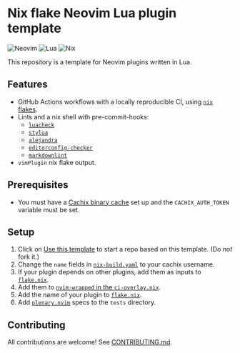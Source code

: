 # Nix flake Neovim Lua plugin template

![Neovim](https://img.shields.io/badge/NeoVim-%2357A143.svg?&style=for-the-badge&logo=neovim&logoColor=white)
![Lua](https://img.shields.io/badge/lua-%232C2D72.svg?style=for-the-badge&logo=lua&logoColor=white)
![Nix](https://img.shields.io/badge/nix-0175C2?style=for-the-badge&logo=NixOS&logoColor=white)

This repository is a template for Neovim plugins written in Lua.

## Features

- GitHub Actions workflows with a locally reproducible CI,
  using [`nix` flakes](https://nixos.wiki/wiki/Flakes).
- Lints and a nix shell with pre-commit-hooks:
  - [`luacheck`](https://github.com/mpeterv/luacheck)
  - [`stylua`](https://github.com/JohnnyMorganz/StyLua)
  - [`alejandra`](https://github.com/kamadorueda/alejandra)
  - [`editorconfig-checker`](https://github.com/editorconfig-checker/editorconfig-checker)
  - [`markdownlint`](https://github.com/DavidAnson/markdownlint)
- `vimPlugin` nix flake output.

## Prerequisites

- You must have a [Cachix binary cache](https://app.cachix.org/cache) set up
  and the `CACHIX_AUTH_TOKEN` variable must be set.

## Setup

1. Click on [Use this template](https://github.com/MrcJkb/nvim-lua-nix-plugin-template/generate)
to start a repo based on this template. (Do _not_ fork it.)
2. Change the `name` fields in
[`nix-build.yaml`](./.github/workflows/nix-build.yml) to your cachix username.
3. If your plugin depends on other plugins,
add them as inputs to [`flake.nix`](./flake.nix).
4. Add them to [`nvim-wrapped` in the `ci-overlay.nix`](./nix/ci-overlay.nix).
5. Add the name of your plugin to [`flake.nix`](./flake.nix).
6. Add [`plenary.nvim`](https://github.com/nvim-lua/plenary.nvim) specs
to the `tests` directory.

## Contributing

All contributions are welcome!
See [CONTRIBUTING.md](./CONTRIBUTING.md).
